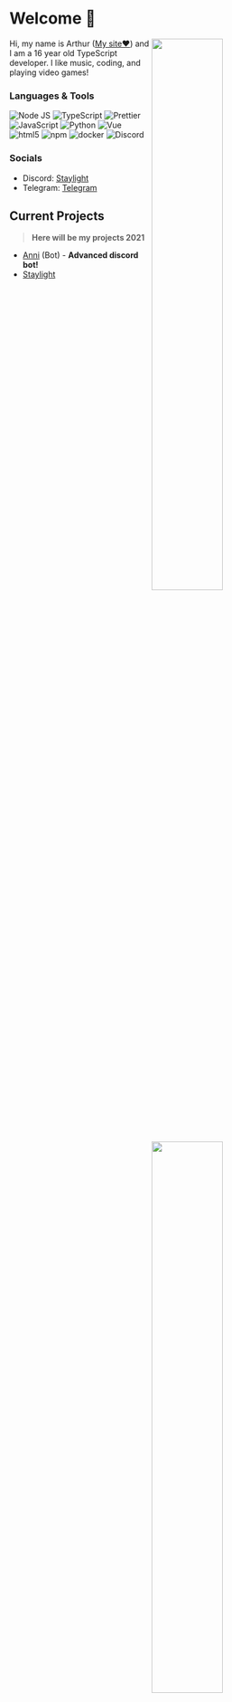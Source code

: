  # Welcome 👋

  <!-- Credit: https://github.com/anuraghazra/github-readme-stats -->
  <img width="50%" align="right" src="https://github-readme-stats.vercel.app/api?username=ZullsXakin&hide_border=true&count_private=true&layout=compact&hide_title=true&show_icons=true&theme=dracula&icon_color=5194f0&bg_color=0d1117">
  <img width="50%" align="right" src="https://media.giphy.com/media/UV4rSwlTM7mnRa5l4o/giphy.gif">   
  <img width="490px" align="right" src="https://github-readme-stats.vercel.app/api/top-langs/?username=ZullsXakin&hide=html&layout=compact&hide_border=true&hide_title=true&count_private=true&theme=dracula&icon_color=5194f0&bg_color=0d1117"/>

  Hi, my name is Arthur ([My site❤️](https://zulls.ru)) and I am a 16 year old TypeScript developer. I like music, coding, and playing video games!

  ### Languages & Tools
  <img alt="Node JS" src="https://img.shields.io/badge/-Node%20JS-43853d?style=flat-square&logo=Node.js&logoColor=white" /> <img alt="TypeScript" src="https://img.shields.io/badge/-TypeScript-235a96?style=flat-square&logo=typescript&logoColor=white" /> <img alt="Prettier" src="https://img.shields.io/badge/-Prettier-1a2b34?style=flat-square&logo=prettier&logoColor=white" /> <img alt="JavaScript" src="https://img.shields.io/badge/-JavaScript-edb200?style=flat-square&logo=javascript&logoColor=white" /> <img alt="Python" src="https://img.shields.io/badge/-Python-397ab2?style=flat-square&logo=Python&logoColor=white" /> <img alt="Vue" src="https://img.shields.io/badge/-Vue-384960?style=flat-square&logo=vue.js&logoColor=white" /> <img alt="html5" src="https://img.shields.io/badge/-HTML5-E34F26?style=flat-square&logo=html5&logoColor=white" /> <img alt="npm" src="https://img.shields.io/badge/-NPM-CB3837?style=flat-square&logo=npm&logoColor=white" /> <img alt="docker" src="https://img.shields.io/badge/-Docker-1390b6?style=flat-square&logo=Docker&logoColor=white" /> <img alt="Discord" src="https://img.shields.io/badge/-Discord-36393F?style=flat-square&logo=discord&logoColor=white" />

  ### Socials
  - Discord: [Staylight](https://discord.gg/savPqyCz9N)
  - Telegram: [Telegram](https://t.me/ZullsDump)

  ## Current Projects
  > **Here will be my projects 2021**

  - [Anni](https://anni-bot.ru/) (Bot) - **Advanced discord bot!**
  - [Staylight](https://discord.gg/savPqyCz9N)

  ##

  <img align="right" src="https://komarev.com/ghpvc/?username=ZullsXakin&label=🐣" alt="Profile Views"/>
